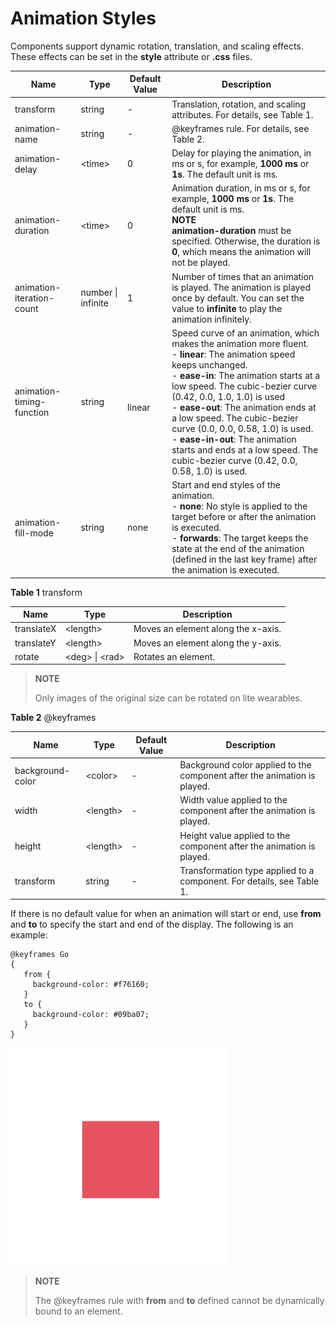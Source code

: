 # Animation Styles


Components support dynamic rotation, translation, and scaling effects. These effects can be set in the **style** attribute or **.css** files.


| Name| Type| Default Value| Description|
| -------- | -------- | -------- | -------- |
| transform | string | - | Translation, rotation, and scaling attributes. For details, see Table 1. |
| animation-name | string | - | @keyframes rule. For details, see Table 2. |
| animation-delay | &lt;time&gt; | 0 | Delay for playing the animation, in ms or s, for example, **1000 ms** or **1s**. The default unit is ms. |
| animation-duration | &lt;time&gt; | 0 | Animation duration, in ms or s, for example, **1000 ms** or **1s**. The default unit is ms.<br>**NOTE**<br>**animation-duration** must be specified. Otherwise, the duration is **0**, which means the animation will not be played. |
| animation-iteration-count | number  \| infinite | 1 | Number of times that an animation is played. The animation is played once by default. You can set the value to **infinite** to play the animation infinitely.|
| animation-timing-function | string | <br>linear | Speed curve of an animation, which makes the animation more fluent.<br>- **linear**: The animation speed keeps unchanged.<br>- **ease-in**: The animation starts at a low speed. The cubic-bezier curve (0.42, 0.0, 1.0, 1.0) is used<br>- **ease-out**: The animation ends at a low speed. The cubic-bezier curve (0.0, 0.0, 0.58, 1.0) is used.<br>- **ease-in-out**: The animation starts and ends at a low speed. The cubic-bezier curve (0.42, 0.0, 0.58, 1.0) is used. |
| animation-fill-mode | string | none | Start and end styles of the animation.<br>- **none**: No style is applied to the target before or after the animation is executed.<br>- **forwards**: The target keeps the state at the end of the animation (defined in the last key frame) after the animation is executed.|


  **Table 1** transform

| Name| Type| Description|
| -------- | -------- | -------- |
| translateX | &lt;length&gt; | Moves an element along the x-axis.|
| translateY | &lt;length&gt; | Moves an element along the y-axis.|
| rotate | &lt;deg&gt; \| &lt;rad&gt; | Rotates an element.|

>  **NOTE**
>
>  Only images of the original size can be rotated on lite wearables.


  **Table 2** @keyframes

| Name| Type| Default Value| Description|
| -------- | -------- | -------- | -------- |
| background-color | &lt;color&gt; | - | Background color applied to the component after the animation is played.|
| width | &lt;length&gt; | - | Width value applied to the component after the animation is played.|
| height | &lt;length&gt; | - | Height value applied to the component after the animation is played.|
| transform | string | - | Transformation type applied to a component. For details, see Table 1.|


If there is no default value for when an animation will start or end, use **from** and **to** to specify the start and end of the display. The following is an example:


```
@keyframes Go
{
   from {
     background-color: #f76160;
   }
   to {
     background-color: #09ba07;
   }
}
```


![animation-demo1](figures/animation-demo1.gif)





>  **NOTE**
>
>  The \@keyframes rule with **from** and **to** defined cannot be dynamically bound to an element.

